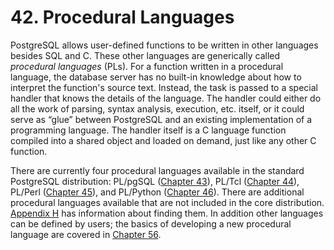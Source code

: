 # 42. Procedural Languages

PostgreSQL allows user-defined functions to be written in other languages besides SQL and C. These other languages are generically called _procedural languages_ \(PLs\). For a function written in a procedural language, the database server has no built-in knowledge about how to interpret the function's source text. Instead, the task is passed to a special handler that knows the details of the language. The handler could either do all the work of parsing, syntax analysis, execution, etc. itself, or it could serve as “glue” between PostgreSQL and an existing implementation of a programming language. The handler itself is a C language function compiled into a shared object and loaded on demand, just like any other C function.

There are currently four procedural languages available in the standard PostgreSQL distribution: PL/pgSQL \([Chapter 43](https://www.postgresql.org/docs/current/plpgsql.html)\), PL/Tcl \([Chapter 44](https://www.postgresql.org/docs/current/pltcl.html)\), PL/Perl \([Chapter 45](https://www.postgresql.org/docs/current/plperl.html)\), and PL/Python \([Chapter 46](https://www.postgresql.org/docs/current/plpython.html)\). There are additional procedural languages available that are not included in the core distribution. [Appendix H](https://www.postgresql.org/docs/current/external-projects.html) has information about finding them. In addition other languages can be defined by users; the basics of developing a new procedural language are covered in [Chapter 56](https://www.postgresql.org/docs/current/plhandler.html).

